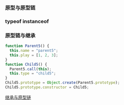 ### 原型与原型链

### typeof instanceof

### 原型链与继承

```js
function Parent5() {
  this.name = "parent5";
  this.play = [1, 2, 3];
}
function Child5() {
  Parent5.call(this);
  this.type = "child5";
}
Child5.prototype = Object.create(Parent5.prototype);
Child5.prototype.constructor = Child5;
```

[继承与原型链](https://developer.mozilla.org/zh-CN/docs/Web/JavaScript/Inheritance_and_the_prototype_chain)
